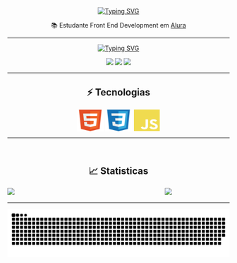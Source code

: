 

<div align="center">
<a  href="https://git.io/typing-svg">
   <img  src="https://readme-typing-svg.demolab.com?font=Playfair+Display&weight=500&size=40&pause=1000&color=1DF7A8&background=1451FF00&center=true&vCenter=true&width=437&lines=Ola%2C+seja+bem+vindos(as)!;Sou+Leonardo+Soares.;Tenho+25+anos.;" alt="Typing SVG" />
</a>
</div>
<p align="center">📚 Estudante Front End Development em <a href="https://cursos.alura.com.br">Alura</a></p>



<hr>
</div>
<div align="center">
 
<a href="https://git.io/typing-svg"><img src="https://readme-typing-svg.demolab.com?font=Playfair+Display&weight=500&size=25&pause=1000&color=1DF7A8&background=1451FF00&center=true&vCenter=true&width=760&height=100&lines=Sinta-se+a+vontade+para+entrar+em+contato+atrav%C3%A9s+dos+links+abaixo%3A" alt="Typing SVG" /></a>
  <div align="center">
<div style="display: inline_block">
      
   <div> 
    <a href = "https://wa.me/5551985208802"><img src="https://img.shields.io/badge/-WhatsApp-%23333?style=for-the-badge&logo=Whatsapp&logoColor=green" target="_blank"></a> 
     <a href="https://www.linkedin.com/in/lsoares2008/" target="_blank"><img src="https://img.shields.io/badge/-LinkedIn-%230077B5?style=for-the-badge&logo=linkedin&logoColor=white" target="_blank"></a>
     <a href = "mailto:l.soares.2008@gmail.com"><img src="https://img.shields.io/badge/-Gmail-%23333?style=for-the-badge&logo=gmail&logoColor=white" target="_blank"></a>
</div>

 </div>
<hr>

## ⚡ Tecnologias

<div align="center">
  <p>
  <div>
    <img align="center" alt="Rox351-HTML" height="50" width="60" src="https://raw.githubusercontent.com/devicons/devicon/master/icons/html5/html5-original.svg">
    <img align="center" alt="Rox351-CSS" height="50" width="60" src="https://raw.githubusercontent.com/devicons/devicon/master/icons/css3/css3-original.svg">
    <img align="center" alt="Rox351-Js" height="50" width="60" src="https://raw.githubusercontent.com/devicons/devicon/master/icons/javascript/javascript-plain.svg">
    <!img align="center" alt="Rox351-Ts" height="50" width="60" src="https://raw.githubusercontent.com/devicons/devicon/master/icons/typescript/typescript-plain.svg">
    <!img align="center" alt="Rox351-React" height="50" width="60" src="https://raw.githubusercontent.com/devicons/devicon/master/icons/react/react-original.svg">
    <!img align="center" alt="Rox351-Python" height="50" width="60" src="https://raw.githubusercontent.com/devicons/devicon/master/icons/python/python-original.svg">
    <!img align="center" alt="Rox351-Csharp" height="50" width="60" src="https://raw.githubusercontent.com/devicons/devicon/master/icons/csharp/csharp-original.svg">
 


 <a/>

  <hr>
<br>

## 📈 Statisticas

<img align="left" width="45%" src="https://github-readme-stats.vercel.app/api?username=Rox351&show_icons=true&theme=merko&include_all_commits=true&count_private=true"></img>

<img width="47%" src="https://github-readme-stats.vercel.app/api/top-langs/?username=Rox351&layout=compact&langs_count=7&theme=merko"></img>







<hr>
<div> 

 
  ![Snake animation](https://github.com/Rox351/Rox351/blob/main/github-contribution-grid-snake.svg)
 
</div>


<div align="center">
  
  
  

    
 
    
   
